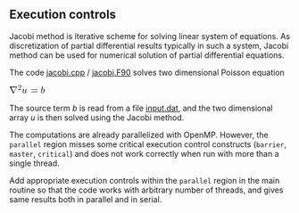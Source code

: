 ## Execution controls

Jacobi method is iterative scheme for solving linear system of equations. As discretization
of partial differential results typically in such a system, Jacobi method can be used for
numerical solution of partial differential equations.

The code [jacobi.cpp](jacobi.cpp) / [jacobi.F90](jacobi.F90) solves two dimensional
Poisson equation

<!-- Equation
\nabla^2 u = b
-->
![](img/poisson.png)

The source term *b* is read from a file [input.dat](input.dat), and the two dimensional array
*u* is then solved using the Jacobi method.

The computations are already parallelized with OpenMP. However, the `parallel` region misses
some critical execution control constructs (`barrier`, `master`, `critical`) and does not 
work correctly when run with more than a single thread.

Add appropriate execution controls within the `parallel` region in the main routine so that 
the code works with arbitrary number of threads, and gives same results both in parallel and
in serial.
